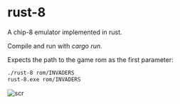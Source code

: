 # rust-8
A chip-8 emulator implemented in rust.



Compile and run with *cargo run*.

Expects the path to the game rom as the first parameter:

```bash
./rust-8 rom/INVADERS
rust-8.exe rom/INVADERS
```



![scr](C:\rust\rust-8\screenshot\scr.png)